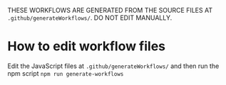 THESE WORKFLOWS ARE GENERATED FROM THE SOURCE FILES AT
`.github/generateWorkflows/`. DO NOT EDIT MANUALLY.

# How to edit workflow files

Edit the JavaScript files at `.github/generateWorkflows/` and then run the npm
script `npm run generate-workflows`
